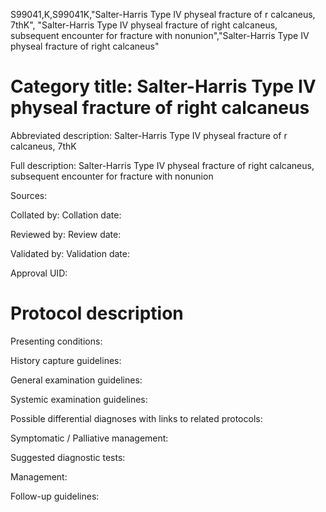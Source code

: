 S99041,K,S99041K,"Salter-Harris Type IV physeal fracture of r calcaneus, 7thK", "Salter-Harris Type IV physeal fracture of right calcaneus, subsequent encounter for fracture with nonunion","Salter-Harris Type IV physeal fracture of right calcaneus"
# Category title: Salter-Harris Type IV physeal fracture of right calcaneus

Abbreviated description: Salter-Harris Type IV physeal fracture of r calcaneus, 7thK

Full description: Salter-Harris Type IV physeal fracture of right calcaneus, subsequent encounter for fracture with nonunion

Sources:

Collated by:
Collation date:

Reviewed by:
Review date:

Validated by:
Validation date:

Approval UID:

# Protocol description

Presenting conditions:

History capture guidelines:

General examination guidelines:

Systemic examination guidelines:

Possible differential diagnoses with links to related protocols:

Symptomatic / Palliative management:

Suggested diagnostic tests:

Management:

Follow-up guidelines:

